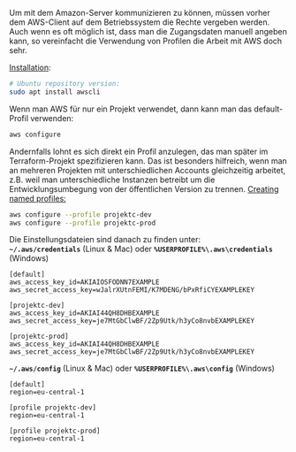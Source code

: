Um mit dem Amazon-Server kommunizieren zu können, müssen vorher dem AWS-Client auf dem Betriebssystem die Rechte vergeben werden.
Auch wenn es oft möglich ist, dass man die Zugangsdaten manuell angeben kann, so vereinfacht die Verwendung von Profilen die Arbeit mit AWS doch sehr.  

[Installation](https://docs.aws.amazon.com/cli/latest/userguide/getting-started-install.html):
```bash
# Ubuntu repository version:
sudo apt install awscli
```

Wenn man AWS für nur ein Projekt verwendet, dann kann man das default-Profil verwenden:
```bash
aws configure
```

Andernfalls lohnt es sich direkt ein Profil anzulegen, das man später im Terraform-Projekt spezifizieren kann. Das ist besonders hilfreich, wenn man an mehreren Projekten mit unterschiedlichen Accounts gleichzeitig arbeitet, z.B. weil man unterschiedliche Instanzen betreibt um die Entwicklungsumbegung von der öffentlichen Version zu trennen. [Creating named profiles:](https://docs.aws.amazon.com/cli/latest/userguide/cli-configure-profiles.html)
```bash
aws configure --profile projektc-dev
aws configure --profile projektc-prod
```

Die Einstellungsdateien sind danach zu finden unter:  
**`~/.aws/credentials`** (Linux & Mac) oder **`%USERPROFILE%\.aws\credentials`** (Windows)
```
[default]
aws_access_key_id=AKIAIOSFODNN7EXAMPLE
aws_secret_access_key=wJalrXUtnFEMI/K7MDENG/bPxRfiCYEXAMPLEKEY

[projektc-dev]
aws_access_key_id=AKIAI44QH8DHBEXAMPLE
aws_secret_access_key=je7MtGbClwBF/2Zp9Utk/h3yCo8nvbEXAMPLEKEY

[projektc-prod]
aws_access_key_id=AKIAI44QH8DHBEXAMPLE
aws_secret_access_key=je7MtGbClwBF/2Zp9Utk/h3yCo8nvbEXAMPLEKEY
```
**`~/.aws/config`** (Linux & Mac) oder **`%USERPROFILE%\.aws\config`** (Windows)
```
[default]
region=eu-central-1

[profile projektc-dev]
region=eu-central-1

[profile projektc-prod]
region=eu-central-1
```
